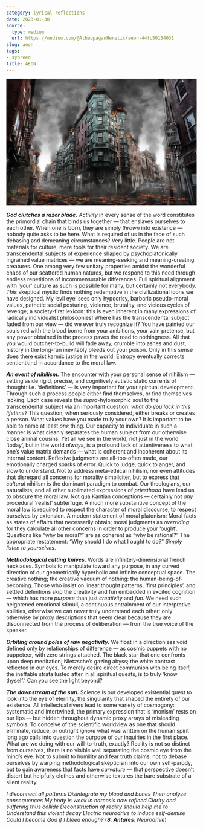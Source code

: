 ```yaml
---
category: lyrical-reflections
date: 2023-01-30
source:
  type: medium
  url: https://medium.com/@AtheopaganHeretic/aeon-44fc50154031
slug: aeon
tags:
- sybreed
title: AEON
---
```


![**We shine to finally dissolve into oblivion and be absolved through death**](1_b4Sgl7zNFNJlV8KYnFGyRQ.webp)

***God clutches a razor blade.*** *Activity* in every sense of the word constitutes the primordial chain that binds us together — that enslaves ourselves to each other. When one is born, they are simply *thrown* into existence — nobody quite asks to be here. What is required of us in the face of such debasing and demeaning circumstances? Very little. People are not materials for culture, mere tools for their resident society. We are transcendental subjects of experience shaped by psychoplatonically ingrained value matrices — we are meaning-seeking and meaning-creating creatures. One among very few unitary properties amidst the wonderful chaos of our scattered human natures, but we respond to this need through endless repetitions of incommensurable differences. Full spiritual alignment with ‘your’ culture as such is possible for many, but certainly not everybody. *This* skeptical mystic finds nothing redemptive in the civilizational icons we have designed. My ‘evil eye’ sees only hypocrisy, barbaric pseudo-moral values, pathetic social posturing, violence, brutality, and vicious cycles of revenge; a society-first lexicon: this is even inherent in many expressions of radically individualist philosophies! Where has the transcendental subject faded from our view — did we ever truly recognize it? You have painted our souls red with the blood borne from your ambitions, your vain pretense, but any power obtained in the process paves the road to nothingness. All that you would butcher-to-build will fade away, crumble into ashes and dust, history in the long-run inevitably bleeds out your poison. Only in this sense does there exist karmic justice in the world. Entropy eventually corrects sentientkind in accordance to the moral law.

***An event of nihilism.*** The encounter with your personal sense of nihilism — setting aside rigid, precise, and cognitively autistic static currents of thought: i.e. ‘definitions’ — is very important for your spiritual development. Through such a process people either find themselves, or find themselves lacking. Each case reveals the *supra*-hylomorphic soul to the transcendental subject via an important question: *what do you lack in this lifetime?* This question, when seriously considered, either breaks or creates a person. What values have you made truly your own? It is important to be able to name at least *one* thing. Our capacity to individuate in such a manner is what cleanly separates the human subject from our otherwise close animal cousins. Yet all we see in the world, not just in the world ‘today’, but in the world *always*, is a profound lack of attentiveness to what one’s value matrix demands — what is coherent and incoherent about its internal content. Reflexive judgments are all-too-often made, our emotionally charged sparks of error. Quick to judge, quick to anger, and slow to understand. Not to address meta-ethical nihilism, nor even attitudes that disregard all concerns for morality simpliciter, but to express that *cultural* nihilism is the dominant paradigm to combat. Our theologians, our naturalists, and all other sublimated expressions of *priesthood* have lead us to obscure the moral law. Not qua Kantian conceptions — certainly not *any* procedural ‘realist’ subterfuge. A much more substantive concept of the moral law is required to respect the character of moral discourse, to respect ourselves by extension. A modern statement of moral platonism: Moral facts as states of affairs that necessarily obtain; moral judgments as *overriding* for they calculate all other concerns in order to produce your ‘ought’. Questions like “why be moral?” are as coherent as “why be rational?” The appropriate restatement: “Why should I do what I ought to do?” *Simply listen to yourselves*.

***Methodological cutting knives.*** Words are infinitely-dimensional french necklaces. Symbols to manipulate toward any purpose, in any curved direction of our geometrically hyperbolic and infinite conceptual space. The creative nothing; the creative vacuum of nothing: the human-being-of-becoming. Those who insist on linear thought patterns, ‘first principles’, and settled definitions skip the creativity and fun embedded in excited cognition — which has more *purpose* than just *creativity* and *fun*. We need such heightened emotional stimuli, a continuous entrainment of our interpretive abilities, otherwise we can never truly understand each other: only otherwise by proxy descriptions that seem clear because they are disconnected from the process of deliberation — from the true voice of the speaker.

***Orbiting around poles of raw negativity.*** We float in a directionless void defined only by relationships of difference — as cosmic puppets with no puppeteer, with zero strings attached. The black star that one confronts upon deep meditation; Nietzsche’s gazing abyss; the white contrast reflected in our eyes. To merely desire direct communion with being itself, the ineffable strata lusted after in all spiritual quests, is to truly ‘know thyself.’ Can you see the light beyond?

***The downstream of the sun.*** Science is our developed existential quest to look into the eye of eternity, the singularity that shaped the entirety of our existence. All intellectual rivers lead to some variety of cosmogony: systematic and intertwined, the primary expression that is ‘monism’ rests on our lips — but hidden throughout dynamic proxy arrays of misleading symbols. To conceive of the scientific worldview as one that should eliminate, reduce, or outright *ignore* what was written on the human spirit long ago calls into question the purpose of our inquiries in the first place. What are we doing with our will-to-truth, exactly? Reality is not so distinct from ourselves, there is no visible wall separating the cosmic eye from the mind’s eye. Not to submit to humility and fear truth claims, not to debase ourselves by warping methodological skepticism into our own self-parody, but to gain awareness that facts have *curvature* — that perspective doesn’t distort but helpfully clothes and otherwise textures the bare substrate of a silent reality.

*I disconnect all patterns
Disintegrate my blood and bones
Then analyze consequences
My body is weak in narcosis now refined
Clarity and suffering thus collide
Deconstruction of reality should help me to
Understand this violent decay
Electric neurodrive to induce self-demise
Could I become God if I bleed enough?*
(***S***. ***Antares***: *Neurodrive*)
